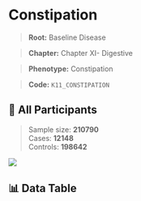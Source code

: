 # Constipation

> **Root:** Baseline Disease  

> **Chapter:** Chapter XI- Digestive  

> **Phenotype:** Constipation  

> **Code:** `K11_CONSTIPATION`

## 🧪 All Participants  
> Sample size: **210790**  
> Cases: **12148**  
> Controls: **198642**
<img src="/Sensitive/Figures/ALL/Incidence/K11_CONSTIPATION.png"/>

## 📊 Data Table
<CsvTableMRF src="/Sensitive/Data/ALL/Incidence/COX_K11_CONSTIPATION.csv"/>


